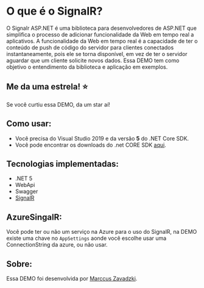 O que é o SignalR?
=====================
O Signalr ASP.NET é uma biblioteca para desenvolvedores de ASP.NET que simplifica o processo de adicionar funcionalidade da Web em tempo real a aplicativos. A funcionalidade da Web em tempo real é a capacidade de ter o conteúdo de push de código do servidor para clientes conectados instantaneamente, pois ele se torna disponível, em vez de ter o servidor aguardar que um cliente solicite novos dados.
Essa DEMO tem como objetivo o entendimento da biblioteca e aplicação em exemplos.

## Me da uma estrela! :star:
Se você curtiu essa DEMO, da um star aí!

## Como usar:
- Você precisa do Visual Studio 2019 e da versão **5** do .NET Core SDK.
- Você pode encontrar os downloads do .net CORE SDK [aqui](https://dot.net/core).

## Tecnologias implementadas:

- .NET 5
- WebApi
- Swagger
- [SignalR](https://github.com/SignalR/SignalR)

## AzureSingalR:
Você pode ter ou não um serviço na Azure para o uso do SignalR, na DEMO existe uma chave no `AppSettings` aonde você escolhe usar uma ConnectionString da azure, ou não usar.

## Sobre:
Essa DEMO foi desenvolvida por [Marccus Zavadzki](https://github.com/zavadzki72).
